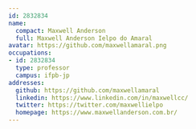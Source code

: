 ```yaml
---
id: 2832834
name:
  compact: Maxwell Anderson
  full: Maxwell Anderson Ielpo do Amaral
avatar: https://github.com/maxwellamaral.png
occupations:
- id: 2832834
  type: professor
  campus: ifpb-jp
addresses:
  github: https://github.com/maxwellamaral
  linkedin: https://www.linkedin.com/in/maxwellcc/
  twitter: https://twitter.com/maxwellielpo
  homepage: https://www.maxwellanderson.com.br/
---
```

